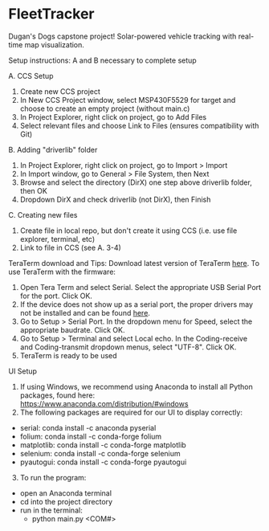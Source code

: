 # FleetTracker
Dugan's Dogs capstone project! Solar-powered vehicle tracking with real-time map visualization.

Setup instructions:
A and B necessary to complete setup

A. CCS Setup
1. Create new CCS project
2. In New CCS Project window, select MSP430F5529 for target and choose to create an empty project (without main.c)
3. In Project Explorer, right click on project, go to Add Files
4. Select relevant files and choose Link to Files (ensures compatibility with Git)

B. Adding "driverlib" folder
1. In Project Explorer, right click on project, go to Import > Import
2. In Import window, go to General > File System, then Next
3. Browse and select the directory (DirX) one step above driverlib folder, then OK
4. Dropdown DirX and check driverlib (not DirX), then Finish

C. Creating new files
1. Create file in local repo, but don't create it using CCS (i.e. use file explorer, terminal, etc)
2. Link to file in CCS (see A. 3-4)

TeraTerm download and Tips:
Download latest version of TeraTerm [here](https://ttssh2.osdn.jp/index.html.en).
To use TeraTerm with the firmware:
1. Open Tera Term and select Serial. Select the appropriate USB Serial Port for the port. Click OK.
2. If the device does not show up as a serial port, the proper drivers may not be installed and can be found [here](https://www.ftdichip.com/FTDrivers.htm).
3. Go to Setup > Serial Port. In the dropdown menu for Speed, select the appropriate baudrate. Click OK.
4. Go to Setup > Terminal and select Local echo. In the Coding-receive and Coding-transmit dropdown menus, select "UTF-8". Click OK.
5. TeraTerm is ready to be used

UI Setup
1. If using Windows, we recommend using Anaconda to install all Python packages, found here: https://www.anaconda.com/distribution/#windows
2. The following packages are required for our UI to display correctly:
* serial:      conda install -c anaconda pyserial
* folium:      conda install -c conda-forge folium
* matplotlib:  conda install -c conda-forge matplotlib
* selenium:    conda install -c conda-forge selenium
* pyautogui:   conda install -c conda-forge pyautogui
3. To run the program:
* open an Anaconda terminal
* cd into the project directory
* run in the terminal:
	* python main.py <COM#>
